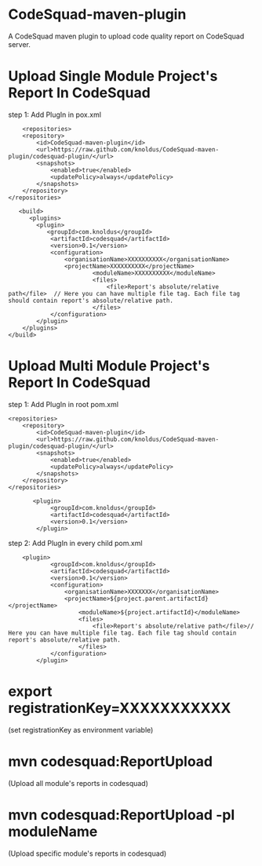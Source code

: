 # CodeSquad-maven-plugin
A CodeSquad maven plugin to upload code quality report on CodeSquad server.

# Upload Single Module Project's Report In CodeSquad 

step 1: Add PlugIn in pox.xml
          
        <repositories>
        <repository>
            <id>CodeSquad-maven-plugin</id>
            <url>https://raw.github.com/knoldus/CodeSquad-maven-plugin/codesquad-plugin/</url>
            <snapshots>
                <enabled>true</enabled>
                <updatePolicy>always</updatePolicy>
            </snapshots>
        </repository>
    </repositories>
     
       <build>
          <plugins>
            <plugin>
               <groupId>com.knoldus</groupId>
                <artifactId>codesquad</artifactId>
                <version>0.1</version>                             
                <configuration>
                    <organisationName>XXXXXXXXXX</organisationName>
                    <projectName>XXXXXXXXXX</projectName>
                            <moduleName>XXXXXXXXXX</moduleName>
                            <files>
                                <file>Report's absolute/relative path</file>  // Here you can have multiple file tag. Each file tag should contain report's absolute/relative path. 
                            </files>                 
                </configuration>
            </plugin>
        </plugins>
    </build>
    

# Upload Multi Module Project's Report In CodeSquad 

step 1: Add PlugIn in root pom.xml

    <repositories>
        <repository>
            <id>CodeSquad-maven-plugin</id>
            <url>https://raw.github.com/knoldus/CodeSquad-maven-plugin/codesquad-plugin/</url>
            <snapshots>
                <enabled>true</enabled>
                <updatePolicy>always</updatePolicy>
            </snapshots>
        </repository>
    </repositories>
         
           <plugin>
                <groupId>com.knoldus</groupId>
                <artifactId>codesquad</artifactId>
                <version>0.1</version>
            </plugin>
            
            
 step 2: Add PlugIn in every child pom.xml
 
        <plugin>
                <groupId>com.knoldus</groupId>
                <artifactId>codesquad</artifactId>
                <version>0.1</version>
                <configuration>
                    <organisationName>XXXXXXX</organisationName>
                    <projectName>${project.parent.artifactId}</projectName>
                        <moduleName>${project.artifactId}</moduleName>
                        <files>
                            <file>Report's absolute/relative path</file>// Here you can have multiple file tag. Each file tag should contain report's absolute/relative path. 
                        </files>
                </configuration>
            </plugin>


# export registrationKey=XXXXXXXXXXX
(set registrationKey as environment variable)
# mvn codesquad:ReportUpload
(Upload all module's reports in codesquad)
# mvn codesquad:ReportUpload -pl moduleName
(Upload specific module's reports in codesquad)
